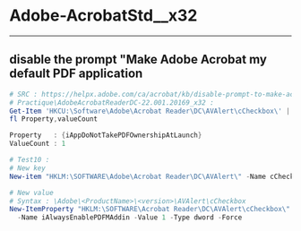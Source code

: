 # Adobe-AcrobatStd__x32

---

## disable the prompt "Make Adobe Acrobat my default PDF application
````ps1
# SRC : https://helpx.adobe.com/ca/acrobat/kb/disable-prompt-to-make-acrobat-my-default.html
# Practique\AdobeAcrobatReaderDC-22.001.20169_x32 :
Get-Item 'HKCU:\Software\Adobe\Acrobat Reader\DC\AVAlert\cCheckbox\' |
fl Property,valueCount

Property   : {iAppDoNotTakePDFOwnershipAtLaunch}
ValueCount : 1

# Test10 :
# New key
New-item "HKLM:\SOFTWARE\Adobe\Acrobat Reader\DC\AVAlert\" -Name cCheckbox -Force

# New value
# Syntax : \Adobe\<ProductName>\<version>\AVAlert\cCheckbox
New-ItemProperty "HKLM:\SOFTWARE\Acrobat Reader\DC\AVAlert\cCheckbox\" `
  -Name iAlwaysEnablePDFMAddin -Value 1 -Type dword -Force  
````

